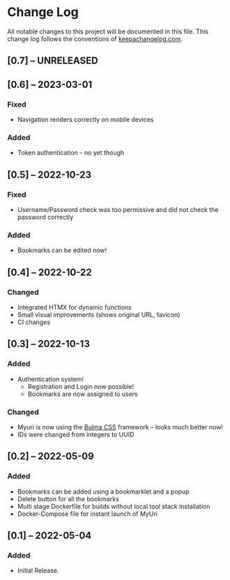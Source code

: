 # Change Log
All notable changes to this project will be documented in this file. This change log follows the conventions of [keepachangelog.com](http://keepachangelog.com/).

## [0.7] – UNRELEASED


## [0.6] – 2023-03-01
### Fixed
* Navigation renders correctly on mobile devices

### Added
* Token authentication – no yet though

## [0.5] – 2022-10-23
### Fixed
* Username/Password check was too permissive and did not check the password correctly

### Added
* Bookmarks can be edited now!

## [0.4] – 2022-10-22
### Changed
* Integrated HTMX for dynamic functions
* Small visual improvements (shows original URL, favicon)
* CI changes

## [0.3] – 2022-10-13
### Added
* Authentication system!
    * Registration and Login now possible!
    * Bookmarks are now assigned to users

### Changed
* Myuri is now using the [Bulma CSS](https://bulma.io/) framework – looks much better now!
* IDs were changed from integers to UUID

## [0.2] – 2022-05-09
### Added
- Bookmarks can be added using a bookmarklet and a popup
- Delete button for all the bookmarks
- Multi stage Dockerfile for builds without local tool stack installation
- Docker-Compose file for instant launch of MyUri

## [0.1] – 2022-05-04
### Added
- Initial Release.
